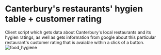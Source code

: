 # Canterbury's restaurants' hygien table + customer rating

Client script which gets data about Canterbury's local restaurants and its hygien ratings, as well as gets information from google about this particular restaurant's customer rating that is avaiable within a click of a button.
![food_hygiene](https://user-images.githubusercontent.com/31667817/30696626-293839f4-9ed4-11e7-8260-96ea4f1f2c0d.jpg)
